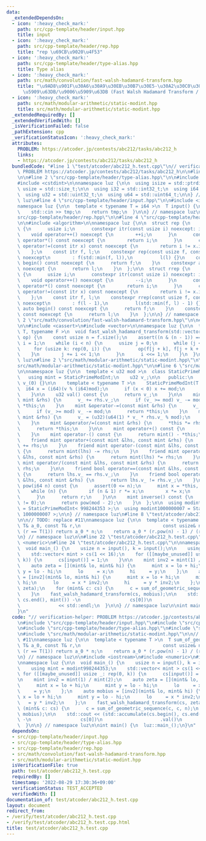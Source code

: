 ```yaml
---
data:
  _extendedDependsOn:
  - icon: ':heavy_check_mark:'
    path: src/cpp-template/header/input.hpp
    title: input
  - icon: ':heavy_check_mark:'
    path: src/cpp-template/header/rep.hpp
    title: "rep \u69CB\u9020\u4F53"
  - icon: ':heavy_check_mark:'
    path: src/cpp-template/header/type-alias.hpp
    title: Type alias
  - icon: ':heavy_check_mark:'
    path: src/math/convolution/fast-walsh-hadamard-transform.hpp
    title: "\u9AD8\u901F\u30A6\u30A9\u30EB\u30B7\u30E5-\u30A2\u30C0\u30DE\u30FC\u30EB\
      \u5909\u63DB/\u9006\u5909\u63DB (Fast Walsh Hadamard Transform / Inverse Transform)"
  - icon: ':heavy_check_mark:'
    path: src/math/modular-arithmetic/static-modint.hpp
    title: src/math/modular-arithmetic/static-modint.hpp
  _extendedRequiredBy: []
  _extendedVerifiedWith: []
  _isVerificationFailed: false
  _pathExtension: cpp
  _verificationStatusIcon: ':heavy_check_mark:'
  attributes:
    PROBLEM: https://atcoder.jp/contests/abc212/tasks/abc212_h
    links:
    - https://atcoder.jp/contests/abc212/tasks/abc212_h
  bundledCode: "#line 1 \"test/atcoder/abc212_h.test.cpp\"\n// verification-helper:\
    \ PROBLEM https://atcoder.jp/contests/abc212/tasks/abc212_h\n\n#line 2 \"src/cpp-template/header/input.hpp\"\
    \n\n#line 2 \"src/cpp-template/header/type-alias.hpp\"\n\n#include <cstddef>\n\
    #include <cstdint>\n\nnamespace luz {\n\n  using isize = std::ptrdiff_t;\n  using\
    \ usize = std::size_t;\n\n  using i32 = std::int32_t;\n  using i64 = std::int64_t;\n\
    \  using u32 = std::uint32_t;\n  using u64 = std::uint64_t;\n\n} // namespace\
    \ luz\n#line 4 \"src/cpp-template/header/input.hpp\"\n\n#include <iostream>\n\n\
    namespace luz {\n\n  template < typename T = i64 >\n  T input() {\n    T tmp;\n\
    \    std::cin >> tmp;\n    return tmp;\n  }\n\n} // namespace luz\n#line 2 \"\
    src/cpp-template/header/rep.hpp\"\n\n#line 4 \"src/cpp-template/header/rep.hpp\"\
    \n\n#include <algorithm>\n\nnamespace luz {\n\n  struct rep {\n    struct itr\
    \ {\n      usize i;\n      constexpr itr(const usize i) noexcept: i(i) {}\n  \
    \    void operator++() noexcept {\n        ++i;\n      }\n      constexpr usize\
    \ operator*() const noexcept {\n        return i;\n      }\n      constexpr bool\
    \ operator!=(const itr x) const noexcept {\n        return i != x.i;\n      }\n\
    \    };\n    const itr f, l;\n    constexpr rep(const usize f, const usize l)\
    \ noexcept\n        : f(std::min(f, l)),\n          l(l) {}\n    constexpr auto\
    \ begin() const noexcept {\n      return f;\n    }\n    constexpr auto end() const\
    \ noexcept {\n      return l;\n    }\n  };\n\n  struct rrep {\n    struct itr\
    \ {\n      usize i;\n      constexpr itr(const usize i) noexcept: i(i) {}\n  \
    \    void operator++() noexcept {\n        --i;\n      }\n      constexpr usize\
    \ operator*() const noexcept {\n        return i;\n      }\n      constexpr bool\
    \ operator!=(const itr x) const noexcept {\n        return i != x.i;\n      }\n\
    \    };\n    const itr f, l;\n    constexpr rrep(const usize f, const usize l)\
    \ noexcept\n        : f(l - 1),\n          l(std::min(f, l) - 1) {}\n    constexpr\
    \ auto begin() const noexcept {\n      return f;\n    }\n    constexpr auto end()\
    \ const noexcept {\n      return l;\n    }\n  };\n\n} // namespace luz\n#line\
    \ 2 \"src/math/convolution/fast-walsh-hadamard-transform.hpp\"\n\n#line 5 \"src/math/convolution/fast-walsh-hadamard-transform.hpp\"\
    \n\n#include <cassert>\n#include <vector>\n\nnamespace luz {\n\n  template < typename\
    \ T, typename F >\n  void fast_walsh_hadamard_transform(std::vector< T > &f, F\
    \ op) {\n    const usize n = f.size();\n    assert((n & (n - 1)) == 0);\n    usize\
    \ i = 1;\n    while (i < n) {\n      usize j = 0;\n      while (j < n) {\n   \
    \     for (usize k: rep(0, i)) {\n          op(f[j + k], f[j + k + i]);\n    \
    \    }\n        j += i << 1;\n      }\n      i <<= 1;\n    }\n  }\n\n} // namespace\
    \ luz\n#line 2 \"src/math/modular-arithmetic/static-modint.hpp\"\n\n#line 4 \"\
    src/math/modular-arithmetic/static-modint.hpp\"\n\n#line 6 \"src/math/modular-arithmetic/static-modint.hpp\"\
    \n\nnamespace luz {\n\n  template < u32 mod >\n  class StaticPrimeModInt {\n \
    \   using mint = StaticPrimeModInt;\n    u32 v_;\n\n   public:\n    StaticPrimeModInt():\
    \ v_(0) {}\n\n    template < typename T >\n    StaticPrimeModInt(T v) {\n    \
    \  i64 x = (i64)(v % (i64)mod);\n      if (x < 0) x += mod;\n      v_ = (u32)x;\n\
    \    }\n\n    u32 val() const {\n      return v_;\n    }\n\n    mint &operator+=(const\
    \ mint &rhs) {\n      v_ += rhs.v_;\n      if (v_ >= mod) v_ -= mod;\n      return\
    \ *this;\n    }\n    mint &operator-=(const mint &rhs) {\n      v_ += mod - rhs.v_;\n\
    \      if (v_ >= mod) v_ -= mod;\n      return *this;\n    }\n    mint &operator*=(const\
    \ mint &rhs) {\n      v_ = (u32)(u64(1) * v_ * rhs.v_ % mod);\n      return *this;\n\
    \    }\n    mint &operator/=(const mint &rhs) {\n      *this *= rhs.inverse();\n\
    \      return *this;\n    }\n\n    mint operator+() const {\n      return *this;\n\
    \    }\n    mint operator-() const {\n      return mint() - *this;\n    }\n\n\
    \    friend mint operator+(const mint &lhs, const mint &rhs) {\n      return mint(lhs)\
    \ += rhs;\n    }\n    friend mint operator-(const mint &lhs, const mint &rhs)\
    \ {\n      return mint(lhs) -= rhs;\n    }\n    friend mint operator*(const mint\
    \ &lhs, const mint &rhs) {\n      return mint(lhs) *= rhs;\n    }\n    friend\
    \ mint operator/(const mint &lhs, const mint &rhs) {\n      return mint(lhs) /=\
    \ rhs;\n    }\n\n    friend bool operator==(const mint &lhs, const mint &rhs)\
    \ {\n      return lhs.v_ == rhs.v_;\n    }\n    friend bool operator!=(const mint\
    \ &lhs, const mint &rhs) {\n      return lhs.v_ != rhs.v_;\n    }\n\n    mint\
    \ pow(i64 n) const {\n      assert(0 <= n);\n      mint x = *this, r = 1;\n  \
    \    while (n) {\n        if (n & 1) r *= x;\n        x *= x;\n        n >>= 1;\n\
    \      }\n      return r;\n    }\n\n    mint inverse() const {\n      assert(v_\
    \ != 0);\n      return pow(mod - 2);\n    }\n  };\n\n  using modint998244353 \
    \ = StaticPrimeModInt< 998244353 >;\n  using modint1000000007 = StaticPrimeModInt<\
    \ 1000000007 >;\n\n} // namespace luz\n#line 8 \"test/atcoder/abc212_h.test.cpp\"\
    \n\n// TODO: replace #11\nnamespace luz {\n\n  template < typename T >\n  T sum_of_geometric_sequence(const\
    \ T& a_0, const T& r,\n                              const usize& n) {\n    if\
    \ (r == T(1)) return a_0 * n;\n    return a_0 * (r.pow(n) - 1) / (r - 1);\n  }\n\
    \n} // namespace luz\n\n#line 22 \"test/atcoder/abc212_h.test.cpp\"\n#include\
    \ <numeric>\n#line 24 \"test/atcoder/abc212_h.test.cpp\"\n\nnamespace luz {\n\n\
    \  void main_() {\n    usize n = input(), k = input();\n\n    using mint = modint998244353;\n\
    \    std::vector< mint > cs(1 << 16);\n    for ([[maybe_unused]] usize _: rep(0,\
    \ k)) {\n      cs[input()] = 1;\n    }\n\n    mint inv2 = mint(1) / mint(2);\n\
    \    auto zeta = [](mint& lo, mint& hi) {\n      mint x = lo + hi;\n      mint\
    \ y = lo - hi;\n      lo     = x;\n      hi     = y;\n    };\n    auto mobius\
    \ = [inv2](mint& lo, mint& hi) {\n      mint x = lo + hi;\n      mint y = lo -\
    \ hi;\n      lo     = x * inv2;\n      hi     = y * inv2;\n    };\n    fast_walsh_hadamard_transform(cs,\
    \ zeta);\n    for (mint& c: cs) {\n      c = sum_of_geometric_sequence(c, c, n);\n\
    \    }\n    fast_walsh_hadamard_transform(cs, mobius);\n\n    std::cout << (std::accumulate(cs.begin(),\
    \ cs.end(), mint()) -\n                  cs[0])\n                     .val()\n\
    \              << std::endl;\n  }\n\n} // namespace luz\n\nint main() {\n  luz::main_();\n\
    }\n"
  code: "// verification-helper: PROBLEM https://atcoder.jp/contests/abc212/tasks/abc212_h\n\
    \n#include \"src/cpp-template/header/input.hpp\"\n#include \"src/cpp-template/header/rep.hpp\"\
    \n#include \"src/cpp-template/header/type-alias.hpp\"\n#include \"src/math/convolution/fast-walsh-hadamard-transform.hpp\"\
    \n#include \"src/math/modular-arithmetic/static-modint.hpp\"\n\n// TODO: replace\
    \ #11\nnamespace luz {\n\n  template < typename T >\n  T sum_of_geometric_sequence(const\
    \ T& a_0, const T& r,\n                              const usize& n) {\n    if\
    \ (r == T(1)) return a_0 * n;\n    return a_0 * (r.pow(n) - 1) / (r - 1);\n  }\n\
    \n} // namespace luz\n\n#include <iostream>\n#include <numeric>\n#include <vector>\n\
    \nnamespace luz {\n\n  void main_() {\n    usize n = input(), k = input();\n\n\
    \    using mint = modint998244353;\n    std::vector< mint > cs(1 << 16);\n   \
    \ for ([[maybe_unused]] usize _: rep(0, k)) {\n      cs[input()] = 1;\n    }\n\
    \n    mint inv2 = mint(1) / mint(2);\n    auto zeta = [](mint& lo, mint& hi) {\n\
    \      mint x = lo + hi;\n      mint y = lo - hi;\n      lo     = x;\n      hi\
    \     = y;\n    };\n    auto mobius = [inv2](mint& lo, mint& hi) {\n      mint\
    \ x = lo + hi;\n      mint y = lo - hi;\n      lo     = x * inv2;\n      hi  \
    \   = y * inv2;\n    };\n    fast_walsh_hadamard_transform(cs, zeta);\n    for\
    \ (mint& c: cs) {\n      c = sum_of_geometric_sequence(c, c, n);\n    }\n    fast_walsh_hadamard_transform(cs,\
    \ mobius);\n\n    std::cout << (std::accumulate(cs.begin(), cs.end(), mint())\
    \ -\n                  cs[0])\n                     .val()\n              << std::endl;\n\
    \  }\n\n} // namespace luz\n\nint main() {\n  luz::main_();\n}\n"
  dependsOn:
  - src/cpp-template/header/input.hpp
  - src/cpp-template/header/type-alias.hpp
  - src/cpp-template/header/rep.hpp
  - src/math/convolution/fast-walsh-hadamard-transform.hpp
  - src/math/modular-arithmetic/static-modint.hpp
  isVerificationFile: true
  path: test/atcoder/abc212_h.test.cpp
  requiredBy: []
  timestamp: '2022-08-29 17:30:36+09:00'
  verificationStatus: TEST_ACCEPTED
  verifiedWith: []
documentation_of: test/atcoder/abc212_h.test.cpp
layout: document
redirect_from:
- /verify/test/atcoder/abc212_h.test.cpp
- /verify/test/atcoder/abc212_h.test.cpp.html
title: test/atcoder/abc212_h.test.cpp
---
```

